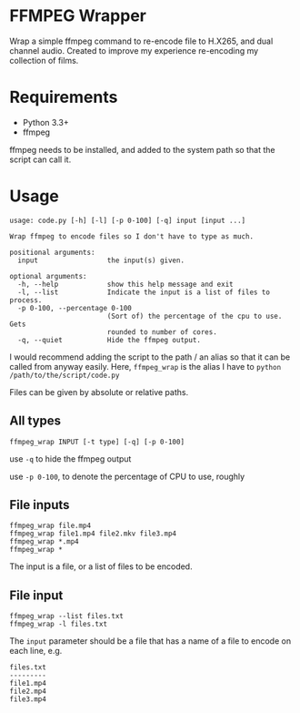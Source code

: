 # FFMPEG Wrapper

Wrap a simple ffmpeg command to re-encode file to H.X265, and dual channel audio.
Created to improve my experience re-encoding my collection of films.

# Requirements

* Python 3.3+
* ffmpeg 

ffmpeg needs to be installed, and added to the system path so that the script can call it.

# Usage

```
usage: code.py [-h] [-l] [-p 0-100] [-q] input [input ...]

Wrap ffmpeg to encode files so I don't have to type as much.

positional arguments:
  input                 the input(s) given.

optional arguments:
  -h, --help            show this help message and exit
  -l, --list            Indicate the input is a list of files to process.
  -p 0-100, --percentage 0-100
                        (Sort of) the percentage of the cpu to use. Gets
                        rounded to number of cores.
  -q, --quiet           Hide the ffmpeg output.
```

I would recommend adding the script to the path / an alias so that it can be called from anyway easily.
Here, `ffmpeg_wrap` is the alias I have to `python /path/to/the/script/code.py`

Files can be given by absolute or relative paths.

## All types

    ffmpeg_wrap INPUT [-t type] [-q] [-p 0-100]
	
use `-q` to hide the ffmpeg output

use `-p 0-100`, to denote the percentage of CPU to use, roughly

## File inputs

    ffmpeg_wrap file.mp4
	ffmpeg_wrap file1.mp4 file2.mkv file3.mp4
	ffmpeg_wrap *.mp4
	ffmpeg_wrap * 

The input is a file, or a list of files to be encoded.

## File input

    ffmpeg_wrap --list files.txt
	ffmpeg_wrap -l files.txt
	
The `input` parameter should be a file that has a name of a file to
encode on each line, e.g.

    files.txt
	---------
	file1.mp4
	file2.mp4
	file3.mp4



